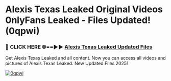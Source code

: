 # Alexis Texas Leaked Original Videos 0nlyFans Leaked - Files Updated! (0qpwi)

<h3>🔴 CLICK HERE 🌐==►► <a href="https://best4dudes.click/HH4t6V" rel="nofollow">Alexis Texas Leaked Updated Files</a></h3>

Get Alexis Texas Leaked and all content. Now you can access all videos and pictures of Alexis Texas Leaked. New Updated Files 2025!

[![0qpwi](https://github.com/user-attachments/assets/8c521d6e-e6e3-4a75-9320-d58ab9d79d5b)](https://best4dudes.click/HH4t6V)
